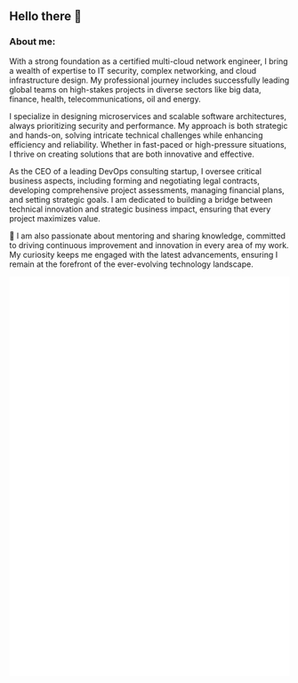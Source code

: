 ## Hello there 👋

### About me:

With a strong foundation as a certified multi-cloud network engineer, I bring a wealth of expertise to IT security, complex networking, and cloud infrastructure design. My professional journey includes successfully leading global teams on high-stakes projects in diverse sectors like big data, finance, health, telecommunications, oil and energy.

I specialize in designing microservices and scalable software architectures, always prioritizing security and performance. My approach is both strategic and hands-on, solving intricate technical challenges while enhancing efficiency and reliability. Whether in fast-paced or high-pressure situations, I thrive on creating solutions that are both innovative and effective.

As the CEO of a leading DevOps consulting startup, I oversee critical business aspects, including forming and negotiating legal contracts, developing comprehensive project assessments, managing financial plans, and setting strategic goals. I am dedicated to building a bridge between technical innovation and strategic business impact, ensuring that every project maximizes value.

🎯 I am also passionate about mentoring and sharing knowledge, committed to driving continuous improvement and innovation in every area of my work. My curiosity keeps me engaged with the latest advancements, ensuring I remain at the forefront of the ever-evolving technology landscape.


![Metrics](/github-metrics.svg)

<!--
**rdecatri/rdecatri** is a ✨ _special_ ✨ repository because its `README.md` (this file) appears on your GitHub profile.
# [![Ramiro's GitHub stats](https://github-readme-stats.vercel.app/api?username=rdecatri&show_icons=true&theme=dark&count_private=true)](https://github.com/anuraghazra/github-readme-stats)

Here are some ideas to get you started:

- 🔭 I’m currently working on ...
- 🌱 I’m currently learning ...
- 👯 I’m looking to collaborate on ...
- 🤔 I’m looking for help with ...
- 💬 Ask me about ...
- 📫 How to reach me: ...
- 😄 Pronouns: ...
- ⚡ Fun fact: ...
-->
